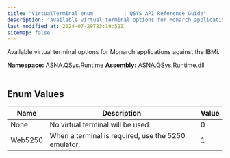 ```yaml
---
title: "VirtualTerminal enum          | QSYS API Reference Guide"
description: "Available virtual terminal options for Monarch applications against the IBMi. "
last_modified_at: 2024-07-29T23:19:52Z
sitemap: false
---
```


Available virtual terminal options for Monarch applications against the IBMi.

**Namespace:** ASNA.QSys.Runtime
**Assembly:** ASNA.QSys.Runtime.dll
<br>
<br>

## Enum Values

| Name | Description | Value
| --- | --- | --- 
| None | No virtual terminal will be used. | 0 |
| Web5250 | When a terminal is required, use the 5250 emulator. | 1 |
